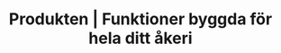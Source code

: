 ---
title: "Produkten | Funktioner byggda för hela ditt åkeri"
description: "Utforska hur Navichains kraftfulla funktioner för trafikledning, chaufförer och administration skapar ett sömlöst och effektivt arbetsflöde från order till faktura."
layout: sections
sections:
  - template: "partials/hero.html"
    hero:
      content:
        title: "Ett system. Byggt för hela laget."
        subtitle: "Ett framgångsrikt åkeri bygger på ett smidigt samarbete mellan kontoret och vägen. Navichain är designat för att ge varje roll exakt de verktyg de behöver för att briljera."
  - template: "partials/features.html"
    features:
      title: "Verktyg för varje roll"
      items:
        - title: "För Trafikledaren"
          content: "Få total överblick, planera smartare rutter och maximera fyllnadsgraden med vårt kraftfulla och visuella planeringsverktyg."
          icon: "adjustments"
          url: "/produkten/for-trafikledaren/"
        - title: "För Chauffören"
          content: "Med vår intuitiva app får du full koll på dina uppdrag, navigerar med ett klick och hanterar leveransbevis digitalt."
          icon: "mobile"
          url: "/produkten/for-chaufforen/"
        - title: "För Administrationen"
          content: "Glöm manuell fakturering. Med digitala underlag och direkta kopplingar till ditt ekonomisystem blir faktureringen snabb, enkel och felfri."
          icon: "document"
          url: "/produkten/for-administrationen/"
        - title: "För Ledningen"
          content: "Sluta gissa, börja veta. Med vår unika AI-modul får du strategiska insikter och bransch-benchmarks för att fatta smartare, mer lönsamma beslut."
          icon: "chart-bar"
          url: "/produkten/ai-och-benchmarking/"
---